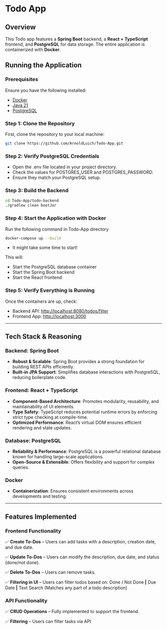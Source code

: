 # Todo App
## Overview
This Todo app features a **Spring Boot** backend, a **React + TypeScript** frontend, and **PostgreSQL** for data storage. The entire application is containerized with **Docker**.

## Running the Application

### Prerequisites
Ensure you have the following installed:
- [Docker](https://docs.docker.com/desktop/setup/install/windows-install/)
- [Java 21](https://www.oracle.com/ee/java/technologies/downloads/#java21)
- [PostgreSQL](https://www.postgresql.org/)


### Step 1: Clone the Repository
First, clone the repository to your local machine:
```sh
git clone https://github.com/ArnoldLuich/Todo-App.git
```
### Step 2: Verify PostgreSQL Credentials
- Open the .env file located in your project directory.
- Check the values for POSTGRES_USER and POSTGRES_PASSWORD.
- Ensure they match your PostgreSQL setup.

### Step 3: Build the Backend
```sh
cd Todo-App/todo-backend
./gradlew clean bootJar
```

### Step 4: Start the Application with Docker
Run the following command in Todo-App directory
```sh
docker-compose up --build
```
- It might take some time to start!

This will:
- Start the PostgreSQL database container
- Start the Spring Boot backend
- Start the React frontend

### Step 5: Verify Everything is Running
Once the containers are up, check:
- Backend API: [http://localhost:8080/todos/filter](http://localhost:8080/todos/filter)
- Frontend App: [http://localhost:3000](http://localhost:3000)

---
## Tech Stack & Reasoning
### Backend: Spring Boot
- **Robust & Scalable**: Spring Boot provides a strong foundation for building REST APIs efficiently.
- **Built-in JPA Support**: Simplifies database interactions with PostgreSQL, reducing boilerplate code.

### Frontend: React + TypeScript
- **Component-Based Architecture**: Promotes modularity, reusability, and maintainability of UI elements.
- **Type Safety**: TypeScript reduces potential runtime errors by enforcing strict type checking at compile-time.
- **Optimized Performance**: React’s virtual DOM ensures efficient rendering and state updates.

### Database: PostgreSQL
- **Reliability & Performance**: PostgreSQL is a powerful relational database known for handling large-scale applications.
- **Open-Source & Extensible**: Offers flexibility and support for complex queries.

### Docker
- **Containerization**: Ensures consistent environments across developments and testing.

---

## Features Implemented
### Frontend Functionality
✅ **Create To-Dos** – Users can add tasks with a description, creation date, and due date.

✅ **Update To-Dos** – Users can modify the description, due date, and status (done/not done).

✅ **Delete To-Dos** – Users can remove tasks.

✅ **Filtering in UI** – Users can filter todos based on: Done / Not Done **|** Due Date **|** Text Search (Matches any part of a todo description)

### API Functionality
✅ **CRUD Operations** – Fully implemented to support the frontend.

✅ **Filtering** – Users can filter tasks via API

